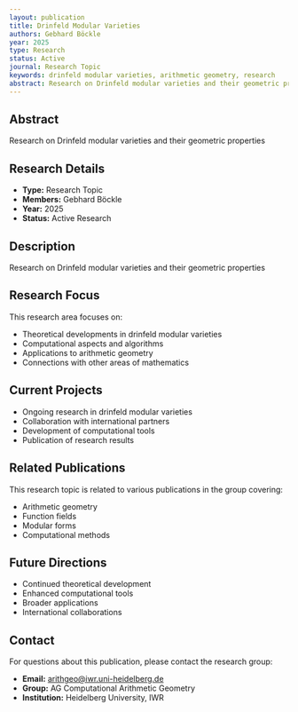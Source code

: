 ```yaml
---
layout: publication
title: Drinfeld Modular Varieties
authors: Gebhard Böckle
year: 2025
type: Research
status: Active
journal: Research Topic
keywords: drinfeld modular varieties, arithmetic geometry, research
abstract: Research on Drinfeld modular varieties and their geometric properties
---
```



## Abstract

Research on Drinfeld modular varieties and their geometric properties

## Research Details

- **Type:** Research Topic
- **Members:** Gebhard Böckle
- **Year:** 2025
- **Status:** Active Research

## Description

Research on Drinfeld modular varieties and their geometric properties

## Research Focus

This research area focuses on:
- Theoretical developments in drinfeld modular varieties
- Computational aspects and algorithms
- Applications to arithmetic geometry
- Connections with other areas of mathematics

## Current Projects

- Ongoing research in drinfeld modular varieties
- Collaboration with international partners
- Development of computational tools
- Publication of research results

## Related Publications

This research topic is related to various publications in the group covering:
- Arithmetic geometry
- Function fields
- Modular forms
- Computational methods

## Future Directions

- Continued theoretical development
- Enhanced computational tools
- Broader applications
- International collaborations


## Contact

For questions about this publication, please contact the research group:
- **Email:** arithgeo@iwr.uni-heidelberg.de
- **Group:** AG Computational Arithmetic Geometry
- **Institution:** Heidelberg University, IWR